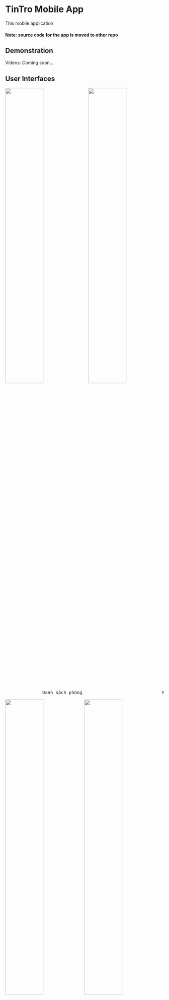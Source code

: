 # TinTro Mobile App

This mobile application

#### Note: source code for the app is moved to other repo

## Demonstration

Videos: Coming soon...

## User Interfaces
<pre>
<img src='screenshots/IMG-0079.PNG' width='49%'/>  <img src='screenshots/IMG-0081.PNG' width='49%'/>
              Danh sách phòng                              Yêu cầu thuê phòng
</pre>
<img src='screenshots/IMG-0082.PNG' width='49%'/>  <img src='screenshots/IMG-0083.PNG' width='49%'/>

![Alt text](screenshots/IMG-0084.PNG)
![Alt text](screenshots/IMG-0085.PNG)
![Alt text](screenshots/IMG-0086.PNG)
![Alt text](screenshots/IMG-0087.PNG)
![Alt text](screenshots/IMG-0088.PNG)
![Alt text](screenshots/IMG-0089.PNG)
![Alt text](screenshots/IMG-0090.PNG)
![Alt text](screenshots/IMG-0091.PNG)
![Alt text](screenshots/IMG-0092.PNG)
![Alt text](screenshots/IMG-0093.PNG)
![Alt text](screenshots/IMG-0094.PNG)
![Alt text](screenshots/IMG-0095.PNG)
![Alt text](screenshots/IMG-0096.PNG)
![Alt text](screenshots/IMG-0097.PNG)
![Alt text](screenshots/IMG-0098.PNG)
![Alt text](screenshots/IMG-0099.PNG)

